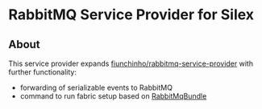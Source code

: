 # RabbitMQ Service Provider for Silex

## About

This service provider expands [fiunchinho/rabbitmq-service-provider](https://github.com/fiunchinho/rabbitmq-service-provider)
with further functionality:

- forwarding of serializable events to RabbitMQ
- command to run fabric setup based on [RabbitMqBundle](http://github.com/videlalvaro/RabbitMqBundle)


